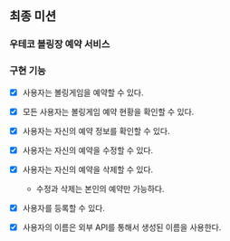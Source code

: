 ## 최종 미션

### 우테코 볼링장 예약 서비스

### 구현 기능

- [x] 사용자는 볼링게임을 예약할 수 있다.
- [x] 모든 사용자는 볼링게임 예약 현황을 확인할 수 있다.
- [x] 사용자는 자신의 예약 정보를 확인할 수 있다.
- [x] 사용자는 자신의 예약을 수정할 수 있다.
- [x] 사용자는 자신의 예약을 삭제할 수 있다.
    - 수정과 삭제는 본인의 예약만 가능하다.

- [x] 사용자를 등록할 수 있다.
- [x] 사용자의 이름은 외부 API를 통해서 생성된 이름을 사용한다.
